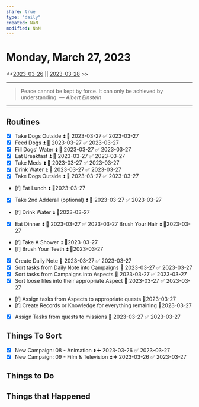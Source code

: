 ```yaml
---
share: true
type: "daily"
created: NaN 
modified: NaN
---
```

# Monday, March 27, 2023
<<[2023-03-26](./2023-03-26.md#) || [2023-03-28](./2023-03-28.md#) >>

---

> Peace cannot be kept by force. It can only be achieved by understanding.
> — <cite>Albert Einstein</cite>

---
 
## Routines
- [x] Take Dogs Outside ⏫ 📅 2023-03-27 ✅ 2023-03-27
- [x] Feed Dogs ⏫ 📅 2023-03-27 ✅ 2023-03-27
- [x] Fill Dogs' Water ⏫ 📅 2023-03-27 ✅ 2023-03-27
- [x] Eat Breakfast ⏫ 📅 2023-03-27 ✅ 2023-03-27
- [x] Take Meds ⏫ 📅 2023-03-27 ✅ 2023-03-27
- [x] Drink Water ⏫ 📅 2023-03-27 ✅ 2023-03-27
- [x] Take Dogs Outside ⏫ 📅 2023-03-27 ✅ 2023-03-27
- [f] Eat Lunch ⏫  📆2023-03-27
- [x] Take 2nd Adderall (optional) ⏫ 📅 2023-03-27 ✅ 2023-03-27
- [f] Drink Water ⏫  📆2023-03-27
- [x] Eat Dinner ⏫ 📅 2023-03-27 ✅ 2023-03-27
Brush Your Hair ⏫  📆2023-03-27
- [f] Take A Shower ⏫ 📆2023-03-27
- [f] Brush Your Teeth ⏫  📆2023-03-27
- [x] Create Daily Note 📅 2023-03-27 ✅ 2023-03-27
- [x] Sort tasks from Daily Note into Campaigns 📅 2023-03-27 ✅ 2023-03-27
- [x] Sort tasks from Campaigns into Aspects 📅 2023-03-27 ✅ 2023-03-27
- [x] Sort loose files into their appropriate Aspect 📅 2023-03-27 ✅ 2023-03-27
- [f] Assign tasks from Aspects to appropriate quests 📆2023-03-27
- [f] Create Records or Knowledge for everything remaining 📆2023-03-27
- [x] Assign Tasks from quests to missions 📅 2023-03-27 ✅ 2023-03-27


## Things To Sort
- [x] New Campaign: 08 - Animation ⏫ ➕ 2023-03-26 ✅ 2023-03-27
- [x] New Campaign: 09 - Film & Television ⏫ ➕ 2023-03-26 ✅ 2023-03-27
## Things to Do


## Things that Happened

